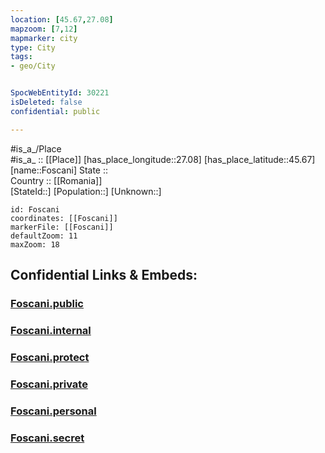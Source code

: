 ```yaml
---
location: [45.67,27.08] 
mapzoom: [7,12] 
mapmarker: city 
type: City
tags:
- geo/City


SpocWebEntityId: 30221
isDeleted: false
confidential: public

---
```

#is_a_/Place  
#is_a_ :: [[Place]] 
[has_place_longitude::27.08] 
[has_place_latitude::45.67] 
[name::Foscani] 
State ::  
Country :: [[Romania]]  
[StateId::] 
[Population::] 
[Unknown::] 


```leaflet
id: Foscani
coordinates: [[Foscani]] 
markerFile: [[Foscani]] 
defaultZoom: 11 
maxZoom: 18
```


## Confidential Links & Embeds: 

### [Foscani.public](/_public/\Earth\Continent\Europe\Europe~East\Romania\Regions~Romania\Romania~Sud-Est\Vrancea\CityFoscani.public.md) 

### [Foscani.internal](/_internal/\Earth\Continent\Europe\Europe~East\Romania\Regions~Romania\Romania~Sud-Est\Vrancea\CityFoscani.internal.md) 

### [Foscani.protect](/_protect/\Earth\Continent\Europe\Europe~East\Romania\Regions~Romania\Romania~Sud-Est\Vrancea\CityFoscani.protect.md) 

### [Foscani.private](/_private/\Earth\Continent\Europe\Europe~East\Romania\Regions~Romania\Romania~Sud-Est\Vrancea\CityFoscani.private.md) 

### [Foscani.personal](/_personal/\Earth\Continent\Europe\Europe~East\Romania\Regions~Romania\Romania~Sud-Est\Vrancea\CityFoscani.personal.md) 

### [Foscani.secret](/_secret/\Earth\Continent\Europe\Europe~East\Romania\Regions~Romania\Romania~Sud-Est\Vrancea\CityFoscani.secret.md)

